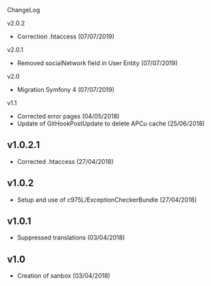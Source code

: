 ChangeLog

v2.0.2
- Correction .htaccess (07/07/2019)

v2.0.1
- Removed socialNetwork field in User Entity (07/07/2019)

v2.0
- Migration Symfony 4 (07/07/2019)

v1.1
- Corrected error pages (04/05/2018)
- Update of GitHookPostUpdate to delete APCu cache (25/06/2018)

v1.0.2.1
--------
- Corrected .htaccess (27/04/2018)

v1.0.2
------
- Setup and use of c975L/ExceptionCheckerBundle (27/04/2018)

v1.0.1
------
- Suppressed translations (03/04/2018)

v1.0
----
- Creation of sanbox (03/04/2018)